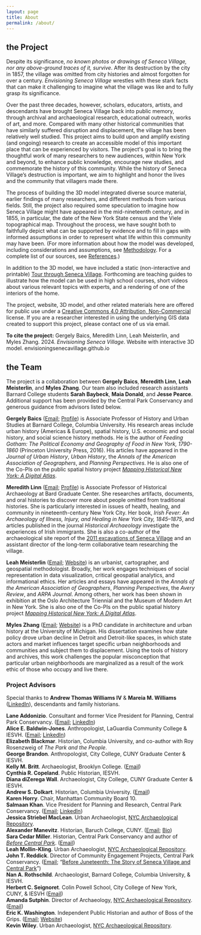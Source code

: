 ```yaml
---
layout: page
title: About
permalink: /about/
---
```

## the Project

Despite its significance, *no known photos or drawings of Seneca Village, nor any above-ground traces of it, survive*. After its destruction by the city in 1857, the village was omitted from city histories and almost forgotten for over a century. *Envisioning Seneca Village* wrestles with these stark facts that can make it challenging to imagine what the village was like and to fully grasp its significance.

Over the past three decades, however, scholars, educators, artists, and descendants have brought Seneca Village back into public memory, through archival and archaeological research, educational outreach, works of art, and more. Compared with many other historical communities that have similarly suffered disruption and displacement, the village has been relatively well studied. This project aims to build upon and amplify existing (and ongoing) research to create an accessible model of this important place that can be experienced by visitors. The project's goal is to bring the thoughtful work of many researchers to new audiences, within New York and beyond, to enhance public knowledge, encourage new studies, and commemorate the history of this community. While the history of Seneca Village’s destruction is important, we aim to highlight and honor the lives and the community that villagers made there.

The process of building the 3D model integrated diverse source material, earlier findings of many researchers, and different methods from various fields. Still, the project also required some speculation to imagine how Seneca Village might have appeared in the mid-nineteenth century, and in 1855, in particular, the date of the New York State census and the Viele topographical map. Throughout the process, we have sought both to faithfully depict what can be supported by evidence and to fill in gaps with informed assumptions in order to represent what life within this community may have been. (For more information about how the model was developed, including considerations and assumptions, see [Methodology](/methodology). For a complete list of our sources, see [References](/references).)

In addition to the 3D model, we have included a static (non-interactive and printable) [Tour through Seneca Village](/tour). Forthcoming are teaching guides to illustrate how the model can be used in high school courses, short videos about various relevant topics with experts, and a rendering of one of the interiors of the home.

The project, website, 3D model, and other related materials here are offered for public use under a [Creative Commons 4.0 Attribution, Non-Commercial](https://creativecommons.org/licenses/by-nc/4.0/) license. If you are a researcher interested in using the underlying GIS data created to support this project, please contact one of us via email.

**To cite the project:**
Gergely Baics, Meredith Linn, Leah Meisterlin, and Myles Zhang. 2024. *Envisioning Seneca Village*. Website with interactive 3D model. envisioningsenecavillage.github.io

## the Team

The project is a collaboration between **Gergely Baics**, **Meredith Linn**, **Leah Meisterlin**, and **Myles Zhang**. Our team also included research assistants Barnard College students **Sarah Baybeck**, **Maia Donald**, and **Jesse Pearce**. Additional support has been provided by the Central Park Conservancy and generous guidance from advisors listed below.

**Gergely Baics** ([Email](mailto:gbaics@barnard.edu); [Profile](https://barnard.edu/profiles/gergely-baics)) is Associate Professor of History and Urban Studies at Barnard College, Columbia University. His research areas include urban history (Americas & Europe), spatial history, U.S. economic and social history, and social science history methods. He is the author of *Feeding Gotham: The Political Economy and Geography of Food in New York, 1790-1860* (Princeton University Press, 2016). His articles have appeared in the *Journal of Urban History*, *Urban History*, the *Annals of the American Association of Geographers*, and *Planning Perspectives*. He is also one of the Co-PIs on the public spatial history project *[Mapping Historical New York: A Digital Atlas](https://mappinghny.com)*.

**Meredith Linn** ([Email](mailto:meredith.linn@bgc.bard.edu); [Profile](https://www.bgc.bard.edu/people/170/meredith-b-linn)) is Associate Professor of Historical Archaeology at Bard Graduate Center. She researches artifacts, documents, and oral histories to discover more about people omitted from traditional histories. She is particularly interested in issues of health, healing, and community in nineteenth-century New York City. Her book, *Irish Fever: An Archaeology of Illness, Injury, and Healing in New York City, 1845–1875*, and articles published in the journal *Historical Archaeology* investigate the experiences of Irish immigrants. She is also a co-author of the archaeological site report of the [2011 excavations of Seneca Village](https://archaeology.cityofnewyork.us/collection/map/seneca-village/project/seneca-village-project-2018) and an assistant director of the long-term collaborative team researching the village.

**Leah Meisterlin** ([Email](mailto:leah@leahmeisterlin.com); [Website](https://www.leahmeisterlin.com)) is an urbanist, cartographer, and geospatial methodologist. Broadly, her work engages techniques of social representation in data visualization, critical geospatial analytics, and informational ethics. Her articles and essays have appeared in the *Annals of the American Association of Geographers*, *Planning Perspectives*, the *Avery Review*, and *ARPA Journal*. Among others, her work has been shown in exhibition at the Oslo Architecture Triennial and the Museum of Modern Art in New York. She is also one of the Co-PIs on the public spatial history project *[Mapping Historical New York: A Digital Atlas](https://mappinghny.com)*.

**Myles Zhang** ([Email](mailto:mylesz@umich.edu); [Website](https://www.myleszhang.org/)) is a PhD candidate in architecture and urban history at the University of Michigan. His dissertation examines how state policy drove urban decline in Detroit and Detroit-like spaces, in which state actors and market influences target specific urban neighborhoods and communities and subject them to displacement. Using the tools of history and archives, this work challenges the popular misconception that particular urban neighborhoods are marginalized as a result of the work ethic of those who occupy and live there.

### Project Advisors

Special thanks to **Andrew Thomas Williams IV** & **Mareia M. Williams** ([LinkedIn](https://www.linkedin.com/in/mareia-williams-32983127a)), descendants and family historians.

**Lane Addonizio**. Consultant and former Vice President for Planning, Central Park Conservancy. ([Email](mailto:lane@laddonizio.com); [LinkedIn](https://www.linkedin.com/in/lane-addonizio-a1178317a/))  
**Alice E. Baldwin-Jones**. Anthropologist, LaGuardia Community College & IESVH. ([Email](mailto:alicebaldwinjones00@gmail.com); [LinkedIn](http://www.linkedin.com/in/alicebaldwinjones))  
**Elizabeth Blackmar**. Historian, Columbia University, and co-author with Roy Rosenzweig of *The Park and the People*.  
**George Brandon**. Anthropologist, City College, CUNY Graduate Center & IESVH.  
**Kelly M. Britt**. Archaeologist, Brooklyn College. ([Email](mailto:kellym.britt@brooklyn.cuny.edu))  
**Cynthia R. Copeland**. Public Historian, IESVH.  
**Diana diZerega Wall**. Archaeologist, City College, CUNY Graduate Center & IESVH.  
**Andrew S. Dolkart**. Historian, Columbia University. ([Email](mailto:asd3@columbia.edu))  
**Karen Horry**. Chair, Manhattan Community Board 10.  
**Salmaan Khan**. Vice President for Planning and Research, Central Park Conservancy. ([Email](mailto:skhan@centralparknyc.org); [LinkedIn](https://www.linkedin.com/in/ksalmaan/))  
**Jessica Striebel MacLean**. Urban Archaeologist, [NYC Archaeological Repository](https://archaeology.cityofnewyork.us/collection/map/seneca-village).  
**Alexander Manevitz**. Historian, Baruch College, CUNY. ([Email](mailto:Alexander.Manevitz@baruch.cuny.edu); [Bio](https://www.baruch.cuny.edu/profiles/faculty/Alexander-Manevitz))  
**Sara Cedar Miller**. Historian, Central Park Conservancy and author of *[Before Central Park](http://beforecentralpark.com)*. ([Email](mailto:saracedarmiller@gmail.com))  
**Leah Mollin-Kling**. Urban Archaeologist, [NYC Archaeological Repository](https://archaeology.cityofnewyork.us/collection/map/seneca-village).  
**John T. Reddick**. Director of Community Engagement Projects, Central Park Conservancy. ([Email](mailto:jreddick@centralparknyc.org); “[Before Juneteenth: The Story of Seneca Village and Central Park](https://www.centralparknyc.org/articles/before-juneteenth-the-story-of-seneca-village-and-central-park)”)  
**Nan A. Rothschild**. Archaeologist, Barnard College, Columbia University, & IESVH.  
**Herbert C. Seignoret**. Colin Powell School, City College of New York, CUNY, & IESVH ([Email](mailto:hseignoret@ccny.cuny.edu))  
**Amanda Sutphin**. Director of Archaeology, [NYC Archaeological Repository](https://archaeology.cityofnewyork.us/collection/map/seneca-village). ([Email](mailto:asutphin@lpc.nyc.gov))  
**Eric K. Washington**. Independent Public Historian and author of Boss of the Grips. ([Email](mailto:ekwashington@gmail.com); [Website](http://ekwashington.com))  
**Kevin Wiley**. Urban Archaeologist, [NYC Archaeological Repository](https://archaeology.cityofnewyork.us/collection/map/seneca-village).  
